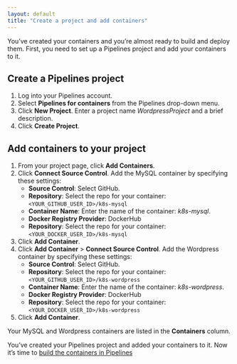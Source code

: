 ```yaml
---
layout: default
title: "Create a project and add containers"
--- 
```


You’ve created your containers and you’re almost ready to build and deploy them. First, you need to set up a Pipelines project and add your containers to it.

## Create a Pipelines project
1. Log into your Pipelines account.
1. Select **Pipelines for containers** from the Pipelines drop-down menu.
1. Click **New Project**. Enter a project name *WordpressProject* and a brief description.
1. Click **Create Project**.

## Add containers to your project

1. From your project page, click **Add Containers**.
1. Click **Connect Source Control**. Add the MySQL container by specifying these settings:
   * **Source Control**: Select GitHub.
   * **Repository**: Select the repo for your container: `<YOUR_GITHUB_USER_ID>/k8s-mysql`
   * **Container Name**: Enter the name of the container: *k8s-mysql*.
   * **Docker Registry Provider**: DockerHub
   * **Repository**: Select the repo for your container: `<YOUR_DOCKER_USER_ID>/k8s-mysql`
1. Click **Add Container**.
1. Click **Add Container** > **Connect Source Control**. Add the Wordpress container by specifying these settings:
   * **Source Control**: Select GitHub.
   * **Repository**: Select the repo for your container: `<YOUR_GITHUB_USER_ID>/k8s-wordpress`
   * **Container Name**: Enter the name of the container: *k8s-wordpress*.
   * **Docker Registry Provider**: DockerHub
   * **Repository**: Select the repo for your container: `<YOUR_DOCKER_USER_ID>/k8s-wordpress` 
1. Click **Add Container**.

Your MySQL and Wordpress containers are listed in the **Containers** column.

You’ve created your Pipelines project and added your containers to it. Now it’s time to [build the containers in Pipelines](./gs_build_containers.html)